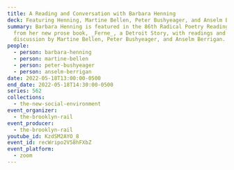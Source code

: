 ```yaml
---
title: A Reading and Conversation with Barbara Henning
deck: Featuring Henning, Martine Bellen, Peter Bushyeager, and Anselm Berrigan
summary: Barbara Henning is featured in the 86th Radical Poetry Reading, reading
  from her new prose book, _Ferne_, a Detroit Story, with readings and
  discussion by Martine Bellen, Peter Bushyeager, and Anselm Berrigan.
people:
  - person: barbara-henning
  - person: martine-bellen
  - person: peter-bushyeager
  - person: anselm-berrigan
date: 2022-05-18T13:00:00-0500
end_date: 2022-05-18T14:30:00-0500
series: 562
collections:
  - the-new-social-environment
event_organizer:
  - the-brooklyn-rail
event_producer:
  - the-brooklyn-rail
youtube_id: KzdSM2AYO_8
event_id: recWripo2V58hFXbZ
event_platform:
  - zoom
---
```

